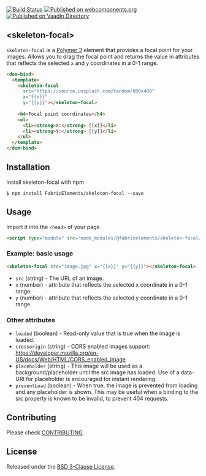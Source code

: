 [![Build Status](https://travis-ci.org/FabricElements/skeleton-focal.svg?branch=master)](https://travis-ci.org/FabricElements/skeleton-focal) [![Published on webcomponents.org](https://img.shields.io/badge/webcomponents.org-published-blue.svg)](https://www.webcomponents.org/element/FabricElements/skeleton-focal) [![Published on Vaadin  Directory](https://img.shields.io/badge/Vaadin%20Directory-published-00b4f0.svg)](https://vaadin.com/directory/component/FabricElementsskeleton-focal)

## \<skeleton-focal\>

`skeleton-focal` is a [Polymer 3](http://polymer-project.org) element that provides a focal point for your images.
Allows you to drag the focal point and returns the value in attributes that reflects the selected `x` and `y` coordinates in a 0-1 range.

<!---
```
<custom-element-demo>
  <template>
    <script src="../webcomponentsjs/webcomponents-lite.js"></script>
        <link rel="import" href="skeleton-focal.html">
    <next-code-block></next-code-block>
  </template>
</custom-element-demo>
```
-->
```html
<dom-bind>
  <template>
    <skeleton-focal
      src="https://source.unsplash.com/random/800x400"
      x="{{x}}"
      y="{{y}}"></skeleton-focal>
    
    <h4>Focal point coordinates</h4>
    <ul>
      <li><strong>X:</strong> [[x]]</li>
      <li><strong>Y:</strong> [[y]]</li>
    </ul>
  </template>
</dom-bind>
```

## Installation

Install skeleton-focal with npm

```shell
$ npm install FabricElements/skeleton-focal --save
```

## Usage

Import it into the `<head>` of your page

```html
<script type="module" src="node_modules/@fabricelements/skeleton-focal/skeleton-focal.js"></script>
```

### Example: basic usage

```html
<skeleton-focal src="image.jpg" x="{{x}}" y="{{y}}"></skeleton-focal>
```

* `src` (string) - The URL of an image.
* `x` (number) - attribute that reflects the selected x coordinate in a 0-1 range. 
* `y` (number) - attribute that reflects the selected y coordinate in a 0-1 range.

### Other attributes

* `loaded` (boolean) - Read-only value that is true when the image is loaded.
* `crossorigin` (string) - CORS enabled images support: https://developer.mozilla.org/en-US/docs/Web/HTML/CORS_enabled_image
* `placeholder` (string) - This image will be used as a background/placeholder until the src image has loaded.  Use of a data-URI for placeholder is encouraged for instant rendering.
* `preventLoad` (boolean) - When true, the image is prevented from loading and any placeholder is shown.  This may be useful when a binding to the src property is known to be invalid, to prevent 404 requests.

## Contributing

Please check [CONTRIBUTING](./CONTRIBUTING.md).

## License

Released under the [BSD 3-Clause License](./LICENSE.md).
